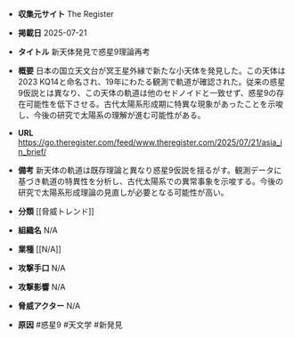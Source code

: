 - **収集元サイト**
The Register

- **掲載日**
2025-07-21

- **タイトル**
新天体発見で惑星9理論再考

- **概要**
日本の国立天文台が冥王星外縁で新たな小天体を発見した。この天体は2023 KQ14と命名され、19年にわたる観測で軌道が確認された。従来の惑星9仮説とは異なり、この天体の軌道は他のセドノイドと一致せず、惑星9の存在可能性を低下させる。古代太陽系形成期に特異な現象があったことを示唆し、今後の研究で太陽系の理解が進む可能性がある。

- **URL**
https://go.theregister.com/feed/www.theregister.com/2025/07/21/asia_in_brief/

- **備考**
新天体の軌道は既存理論と異なり惑星9仮説を揺るがす。観測データに基づき軌道の特異性を分析し、古代太陽系での異常事象を示唆する。今後の研究で太陽系形成理論の見直しが必要となる可能性が高い。

- **分類**
[[脅威トレンド]]

- **組織名**
N/A

- **業種**
[[N/A]]

- **攻撃手口**
N/A

- **攻撃影響**
N/A

- **脅威アクター**
N/A

- **原因**
#惑星9 #天文学 #新発見
